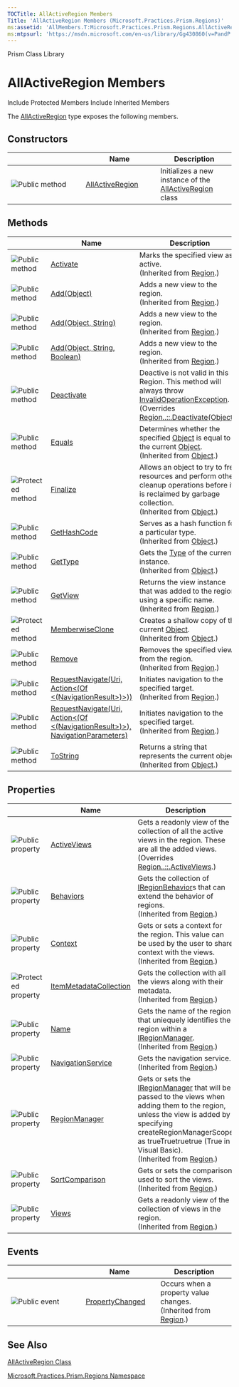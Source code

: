 ```yaml
---
TOCTitle: AllActiveRegion Members
Title: 'AllActiveRegion Members (Microsoft.Practices.Prism.Regions)'
ms:assetid: 'AllMembers.T:Microsoft.Practices.Prism.Regions.AllActiveRegion'
ms:mtpsurl: 'https://msdn.microsoft.com/en-us/library/Gg430860(v=PandP.50)'
---
```


Prism Class Library

AllActiveRegion Members
=======================

Include Protected Members
Include Inherited Members

The [AllActiveRegion](https://msdn.microsoft.com/t:microsoft.practices.prism.regions.allactiveregion) type exposes the following members.

Constructors
------------

<span id="constructorTableToggle"></span>
<table>
<colgroup>
<col width="33%" />
<col width="33%" />
<col width="33%" />
</colgroup>
<thead>
<tr class="header">
<th> </th>
<th>Name</th>
<th>Description</th>
</tr>
</thead>
<tbody>
<tr class="odd">
<td><img src="https://msdn.microsoft.com/en-us/Gg430860.pubmethod(en-us,PandP.50).gif" title="Public method" /></td>
<td><a href="https://msdn.microsoft.com/m:microsoft.practices.prism.regions.allactiveregion.">AllActiveRegion</a></td>
<td><div class="summary">
Initializes a new instance of the <a href="https://msdn.microsoft.com/t:microsoft.practices.prism.regions.allactiveregion">AllActiveRegion</a> class
</div></td>
</tr>
</tbody>
</table>

Methods
-------

<span id="methodTableToggle"></span>
<table>
<colgroup>
<col width="33%" />
<col width="33%" />
<col width="33%" />
</colgroup>
<thead>
<tr class="header">
<th> </th>
<th>Name</th>
<th>Description</th>
</tr>
</thead>
<tbody>
<tr class="odd">
<td><img src="https://msdn.microsoft.com/en-us/Gg430860.pubmethod(en-us,PandP.50).gif" title="Public method" /></td>
<td><a href="https://msdn.microsoft.com/m:microsoft.practices.prism.regions.region.activate(system.object)">Activate</a></td>
<td><div class="summary">
Marks the specified view as active.
</div>
(Inherited from <a href="https://msdn.microsoft.com/t:microsoft.practices.prism.regions.region">Region</a>.)</td>
</tr>
<tr class="even">
<td><img src="https://msdn.microsoft.com/en-us/Gg430860.pubmethod(en-us,PandP.50).gif" title="Public method" /></td>
<td><a href="https://msdn.microsoft.com/m:microsoft.practices.prism.regions.region.add(system.object)">Add(Object)</a></td>
<td><div class="summary">
Adds a new view to the region.
</div>
(Inherited from <a href="https://msdn.microsoft.com/t:microsoft.practices.prism.regions.region">Region</a>.)</td>
</tr>
<tr class="odd">
<td><img src="https://msdn.microsoft.com/en-us/Gg430860.pubmethod(en-us,PandP.50).gif" title="Public method" /></td>
<td><a href="https://msdn.microsoft.com/m:microsoft.practices.prism.regions.region.add(system.object%2csystem.string)">Add(Object, String)</a></td>
<td><div class="summary">
Adds a new view to the region.
</div>
(Inherited from <a href="https://msdn.microsoft.com/t:microsoft.practices.prism.regions.region">Region</a>.)</td>
</tr>
<tr class="even">
<td><img src="https://msdn.microsoft.com/en-us/Gg430860.pubmethod(en-us,PandP.50).gif" title="Public method" /></td>
<td><a href="https://msdn.microsoft.com/m:microsoft.practices.prism.regions.region.add(system.object%2csystem.string%2csystem.boolean)">Add(Object, String, Boolean)</a></td>
<td><div class="summary">
Adds a new view to the region.
</div>
(Inherited from <a href="https://msdn.microsoft.com/t:microsoft.practices.prism.regions.region">Region</a>.)</td>
</tr>
<tr class="odd">
<td><img src="https://msdn.microsoft.com/en-us/Gg430860.pubmethod(en-us,PandP.50).gif" title="Public method" /></td>
<td><a href="https://msdn.microsoft.com/m:microsoft.practices.prism.regions.allactiveregion.deactivate(system.object)">Deactivate</a></td>
<td><div class="summary">
Deactive is not valid in this Region. This method will always throw <a href="http://msdn2.microsoft.com/en-us/library/2asft85a">InvalidOperationException</a>.
</div>
(Overrides <a href="https://msdn.microsoft.com/m:microsoft.practices.prism.regions.region.deactivate(system.object)">Region..::.Deactivate(Object)</a>.)</td>
</tr>
<tr class="even">
<td><img src="https://msdn.microsoft.com/en-us/Gg430860.pubmethod(en-us,PandP.50).gif" title="Public method" /></td>
<td><a href="http://msdn2.microsoft.com/en-us/library/bsc2ak47">Equals</a></td>
<td><div class="summary">
Determines whether the specified <a href="http://msdn2.microsoft.com/en-us/library/e5kfa45b">Object</a> is equal to the current <a href="http://msdn2.microsoft.com/en-us/library/e5kfa45b">Object</a>.
</div>
(Inherited from <a href="http://msdn2.microsoft.com/en-us/library/e5kfa45b">Object</a>.)</td>
</tr>
<tr class="odd">
<td><img src="https://msdn.microsoft.com/en-us/Gg430860.protmethod(en-us,PandP.50).gif" title="Protected method" /></td>
<td><a href="http://msdn2.microsoft.com/en-us/library/4k87zsw7">Finalize</a></td>
<td><div class="summary">
Allows an object to try to free resources and perform other cleanup operations before it is reclaimed by garbage collection.
</div>
(Inherited from <a href="http://msdn2.microsoft.com/en-us/library/e5kfa45b">Object</a>.)</td>
</tr>
<tr class="even">
<td><img src="https://msdn.microsoft.com/en-us/Gg430860.pubmethod(en-us,PandP.50).gif" title="Public method" /></td>
<td><a href="http://msdn2.microsoft.com/en-us/library/zdee4b3y">GetHashCode</a></td>
<td><div class="summary">
Serves as a hash function for a particular type.
</div>
(Inherited from <a href="http://msdn2.microsoft.com/en-us/library/e5kfa45b">Object</a>.)</td>
</tr>
<tr class="odd">
<td><img src="https://msdn.microsoft.com/en-us/Gg430860.pubmethod(en-us,PandP.50).gif" title="Public method" /></td>
<td><a href="http://msdn2.microsoft.com/en-us/library/dfwy45w9">GetType</a></td>
<td><div class="summary">
Gets the <a href="http://msdn2.microsoft.com/en-us/library/42892f65">Type</a> of the current instance.
</div>
(Inherited from <a href="http://msdn2.microsoft.com/en-us/library/e5kfa45b">Object</a>.)</td>
</tr>
<tr class="even">
<td><img src="https://msdn.microsoft.com/en-us/Gg430860.pubmethod(en-us,PandP.50).gif" title="Public method" /></td>
<td><a href="https://msdn.microsoft.com/m:microsoft.practices.prism.regions.region.getview(system.string)">GetView</a></td>
<td><div class="summary">
Returns the view instance that was added to the region using a specific name.
</div>
(Inherited from <a href="https://msdn.microsoft.com/t:microsoft.practices.prism.regions.region">Region</a>.)</td>
</tr>
<tr class="odd">
<td><img src="https://msdn.microsoft.com/en-us/Gg430860.protmethod(en-us,PandP.50).gif" title="Protected method" /></td>
<td><a href="http://msdn2.microsoft.com/en-us/library/57ctke0a">MemberwiseClone</a></td>
<td><div class="summary">
Creates a shallow copy of the current <a href="http://msdn2.microsoft.com/en-us/library/e5kfa45b">Object</a>.
</div>
(Inherited from <a href="http://msdn2.microsoft.com/en-us/library/e5kfa45b">Object</a>.)</td>
</tr>
<tr class="even">
<td><img src="https://msdn.microsoft.com/en-us/Gg430860.pubmethod(en-us,PandP.50).gif" title="Public method" /></td>
<td><a href="https://msdn.microsoft.com/m:microsoft.practices.prism.regions.region.remove(system.object)">Remove</a></td>
<td><div class="summary">
Removes the specified view from the region.
</div>
(Inherited from <a href="https://msdn.microsoft.com/t:microsoft.practices.prism.regions.region">Region</a>.)</td>
</tr>
<tr class="odd">
<td><img src="https://msdn.microsoft.com/en-us/Gg430860.pubmethod(en-us,PandP.50).gif" title="Public method" /></td>
<td><a href="https://msdn.microsoft.com/m:microsoft.practices.prism.regions.region.requestnavigate(system.uri%2csystem.action%7bmicrosoft.practices.prism.regions.navigationresult%7d)">RequestNavigate(Uri, Action&lt;(Of &lt;(NavigationResult&gt;)&gt;))</a></td>
<td><div class="summary">
Initiates navigation to the specified target.
</div>
(Inherited from <a href="https://msdn.microsoft.com/t:microsoft.practices.prism.regions.region">Region</a>.)</td>
</tr>
<tr class="even">
<td><img src="https://msdn.microsoft.com/en-us/Gg430860.pubmethod(en-us,PandP.50).gif" title="Public method" /></td>
<td><a href="https://msdn.microsoft.com/m:microsoft.practices.prism.regions.region.requestnavigate(system.uri%2csystem.action%7bmicrosoft.practices.prism.regions.navigationresult%7d%2cmicrosoft.practices.prism.regions.navigationparameters)">RequestNavigate(Uri, Action&lt;(Of &lt;(NavigationResult&gt;)&gt;), NavigationParameters)</a></td>
<td><div class="summary">
Initiates navigation to the specified target.
</div>
(Inherited from <a href="https://msdn.microsoft.com/t:microsoft.practices.prism.regions.region">Region</a>.)</td>
</tr>
<tr class="odd">
<td><img src="https://msdn.microsoft.com/en-us/Gg430860.pubmethod(en-us,PandP.50).gif" title="Public method" /></td>
<td><a href="http://msdn2.microsoft.com/en-us/library/7bxwbwt2">ToString</a></td>
<td><div class="summary">
Returns a string that represents the current object.
</div>
(Inherited from <a href="http://msdn2.microsoft.com/en-us/library/e5kfa45b">Object</a>.)</td>
</tr>
</tbody>
</table>

Properties
----------

<span id="propertyTableToggle"></span>
<table>
<colgroup>
<col width="33%" />
<col width="33%" />
<col width="33%" />
</colgroup>
<thead>
<tr class="header">
<th> </th>
<th>Name</th>
<th>Description</th>
</tr>
</thead>
<tbody>
<tr class="odd">
<td><img src="https://msdn.microsoft.com/en-us/Gg430860.pubproperty(en-us,PandP.50).gif" title="Public property" /></td>
<td><a href="https://msdn.microsoft.com/p:microsoft.practices.prism.regions.allactiveregion.activeviews">ActiveViews</a></td>
<td><div class="summary">
Gets a readonly view of the collection of all the active views in the region. These are all the added views.
</div>
(Overrides <a href="https://msdn.microsoft.com/p:microsoft.practices.prism.regions.region.activeviews">Region..::.ActiveViews</a>.)</td>
</tr>
<tr class="even">
<td><img src="https://msdn.microsoft.com/en-us/Gg430860.pubproperty(en-us,PandP.50).gif" title="Public property" /></td>
<td><a href="https://msdn.microsoft.com/p:microsoft.practices.prism.regions.region.behaviors">Behaviors</a></td>
<td><div class="summary">
Gets the collection of <a href="https://msdn.microsoft.com/t:microsoft.practices.prism.regions.iregionbehavior">IRegionBehavior</a>s that can extend the behavior of regions.
</div>
(Inherited from <a href="https://msdn.microsoft.com/t:microsoft.practices.prism.regions.region">Region</a>.)</td>
</tr>
<tr class="odd">
<td><img src="https://msdn.microsoft.com/en-us/Gg430860.pubproperty(en-us,PandP.50).gif" title="Public property" /></td>
<td><a href="https://msdn.microsoft.com/p:microsoft.practices.prism.regions.region.context">Context</a></td>
<td><div class="summary">
Gets or sets a context for the region. This value can be used by the user to share context with the views.
</div>
(Inherited from <a href="https://msdn.microsoft.com/t:microsoft.practices.prism.regions.region">Region</a>.)</td>
</tr>
<tr class="even">
<td><img src="https://msdn.microsoft.com/en-us/Gg430860.protproperty(en-us,PandP.50).gif" title="Protected property" /></td>
<td><a href="https://msdn.microsoft.com/p:microsoft.practices.prism.regions.region.itemmetadatacollection">ItemMetadataCollection</a></td>
<td><div class="summary">
Gets the collection with all the views along with their metadata.
</div>
(Inherited from <a href="https://msdn.microsoft.com/t:microsoft.practices.prism.regions.region">Region</a>.)</td>
</tr>
<tr class="odd">
<td><img src="https://msdn.microsoft.com/en-us/Gg430860.pubproperty(en-us,PandP.50).gif" title="Public property" /></td>
<td><a href="https://msdn.microsoft.com/p:microsoft.practices.prism.regions.region.name">Name</a></td>
<td><div class="summary">
Gets the name of the region that uniequely identifies the region within a <a href="https://msdn.microsoft.com/t:microsoft.practices.prism.regions.iregionmanager">IRegionManager</a>.
</div>
(Inherited from <a href="https://msdn.microsoft.com/t:microsoft.practices.prism.regions.region">Region</a>.)</td>
</tr>
<tr class="even">
<td><img src="https://msdn.microsoft.com/en-us/Gg430860.pubproperty(en-us,PandP.50).gif" title="Public property" /></td>
<td><a href="https://msdn.microsoft.com/p:microsoft.practices.prism.regions.region.navigationservice">NavigationService</a></td>
<td><div class="summary">
Gets the navigation service.
</div>
(Inherited from <a href="https://msdn.microsoft.com/t:microsoft.practices.prism.regions.region">Region</a>.)</td>
</tr>
<tr class="odd">
<td><img src="https://msdn.microsoft.com/en-us/Gg430860.pubproperty(en-us,PandP.50).gif" title="Public property" /></td>
<td><a href="https://msdn.microsoft.com/p:microsoft.practices.prism.regions.region.regionmanager">RegionManager</a></td>
<td><div class="summary">
Gets or sets the <a href="https://msdn.microsoft.com/t:microsoft.practices.prism.regions.iregionmanager">IRegionManager</a> that will be passed to the views when adding them to the region, unless the view is added by specifying createRegionManagerScope as trueTruetruetrue (True in Visual Basic).
</div>
(Inherited from <a href="https://msdn.microsoft.com/t:microsoft.practices.prism.regions.region">Region</a>.)</td>
</tr>
<tr class="even">
<td><img src="https://msdn.microsoft.com/en-us/Gg430860.pubproperty(en-us,PandP.50).gif" title="Public property" /></td>
<td><a href="https://msdn.microsoft.com/p:microsoft.practices.prism.regions.region.sortcomparison">SortComparison</a></td>
<td><div class="summary">
Gets or sets the comparison used to sort the views.
</div>
(Inherited from <a href="https://msdn.microsoft.com/t:microsoft.practices.prism.regions.region">Region</a>.)</td>
</tr>
<tr class="odd">
<td><img src="https://msdn.microsoft.com/en-us/Gg430860.pubproperty(en-us,PandP.50).gif" title="Public property" /></td>
<td><a href="https://msdn.microsoft.com/p:microsoft.practices.prism.regions.region.views">Views</a></td>
<td><div class="summary">
Gets a readonly view of the collection of views in the region.
</div>
(Inherited from <a href="https://msdn.microsoft.com/t:microsoft.practices.prism.regions.region">Region</a>.)</td>
</tr>
</tbody>
</table>

Events
------

<span id="eventTableToggle"></span>
<table>
<colgroup>
<col width="33%" />
<col width="33%" />
<col width="33%" />
</colgroup>
<thead>
<tr class="header">
<th> </th>
<th>Name</th>
<th>Description</th>
</tr>
</thead>
<tbody>
<tr class="odd">
<td><img src="https://msdn.microsoft.com/en-us/Gg430860.pubevent(en-us,PandP.50).gif" title="Public event" /></td>
<td><a href="https://msdn.microsoft.com/e:microsoft.practices.prism.regions.region.propertychanged">PropertyChanged</a></td>
<td><div class="summary">
Occurs when a property value changes.
</div>
(Inherited from <a href="https://msdn.microsoft.com/t:microsoft.practices.prism.regions.region">Region</a>.)</td>
</tr>
</tbody>
</table>

See Also
--------

<span id="seeAlsoToggle"></span>
[AllActiveRegion Class](https://msdn.microsoft.com/t:microsoft.practices.prism.regions.allactiveregion)

[Microsoft.Practices.Prism.Regions Namespace](https://msdn.microsoft.com/n:microsoft.practices.prism.regions)
